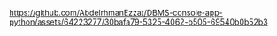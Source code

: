 

https://github.com/AbdelrhmanEzzat/DBMS-console-app-python/assets/64223277/30bafa79-5325-4062-b505-69540b0b52b3

